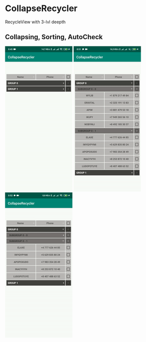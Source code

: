 # CollapseRecycler

RecycleView with 3-lvl deepth

## Collapsing, Sorting, AutoCheck
![CollapseRecycler Demo](demo/collapse.gif)
![CollapseRecycler Demo](demo/sort.gif)
![CollapseRecycler Demo](demo/check.gif)
